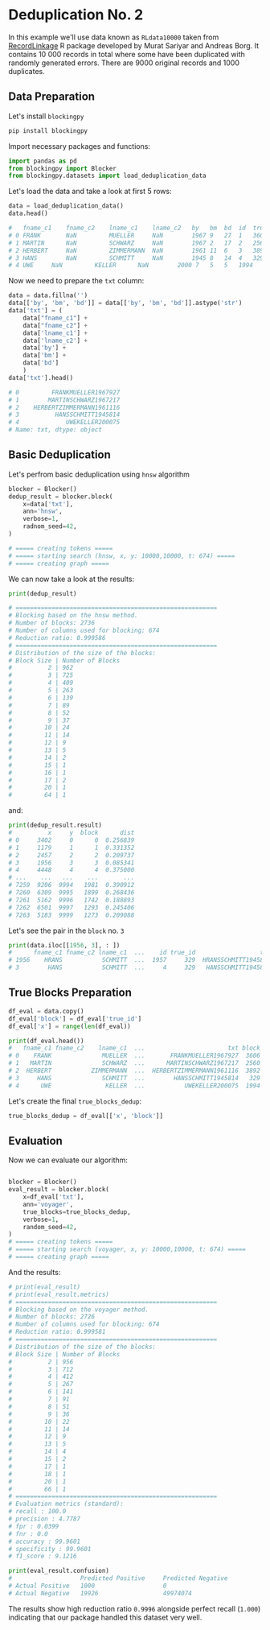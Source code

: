 # Deduplication No. 2

In this example we'll use data known as `RLdata10000` taken from [RecordLinkage](https://cran.r-project.org/package=RecordLinkage) R package developed by Murat Sariyar
and Andreas Borg. It contains 10 000 records in total where some have been duplicated with randomly generated errors. There are 9000 original records and 1000 duplicates.

## Data Preparation

Let's install `blockingpy`

```bash
pip install blockingpy
```

Import necessary packages and functions:

```python
import pandas as pd
from blockingpy import Blocker
from blockingpy.datasets import load_deduplication_data
```

Let's load the data and take a look at first 5 rows:

```python
data = load_deduplication_data()
data.head()

# 	fname_c1	fname_c2	lname_c1	lname_c2   by	bm	bd	id  true_id
# 0	FRANK	    NaN	        MUELLER	    NaN	       1967	9	27	1	3606
# 1	MARTIN	    NaN	        SCHWARZ	    NaN	       1967	2	17	2	2560
# 2	HERBERT	    NaN	        ZIMMERMANN  NaN	       1961	11	6	3	3892
# 3	HANS	    NaN	        SCHMITT	    NaN	       1945	8	14	4	329
# 4	UWE	    NaN	        KELLER	    NaN	       2000	7	5	5	1994
```

Now we need to prepare the `txt` column:

```python
data = data.fillna('')
data[['by', 'bm', 'bd']] = data[['by', 'bm', 'bd']].astype('str')
data['txt'] = (
    data["fname_c1"] +
    data["fname_c2"] +
    data['lname_c1'] +
    data['lname_c2'] +
    data['by'] +
    data['bm'] +
    data['bd']
    )   
data['txt'].head()

# 0         FRANKMUELLER1967927
# 1        MARTINSCHWARZ1967217
# 2    HERBERTZIMMERMANN1961116
# 3          HANSSCHMITT1945814
# 4             UWEKELLER200075
# Name: txt, dtype: object
```

## Basic Deduplication

Let's perfrom basic deduplication using `hnsw` algorithm

```python
blocker = Blocker()
dedup_result = blocker.block(
    x=data['txt'],
    ann='hnsw',
    verbose=1,
    radnom_seed=42,
)

# ===== creating tokens =====
# ===== starting search (hnsw, x, y: 10000,10000, t: 674) =====
# ===== creating graph =====
```

We can now take a look at the results: 

```python
print(dedup_result)

# ========================================================
# Blocking based on the hnsw method.
# Number of blocks: 2736
# Number of columns used for blocking: 674
# Reduction ratio: 0.999586
# ========================================================
# Distribution of the size of the blocks:
# Block Size | Number of Blocks
#          2 | 962            
#          3 | 725            
#          4 | 409            
#          5 | 263            
#          6 | 139            
#          7 | 89             
#          8 | 52             
#          9 | 37             
#         10 | 24             
#         11 | 14             
#         12 | 9              
#         13 | 5              
#         14 | 2              
#         15 | 1              
#         16 | 1              
#         17 | 2              
#         20 | 1              
#         64 | 1   
```

and:

```python
print(dedup_result.result)
#          x     y  block      dist
# 0     3402     0      0  0.256839
# 1     1179     1      1  0.331352
# 2     2457     2      2  0.209737
# 3     1956     3      3  0.085341
# 4     4448     4      4  0.375000
# ...    ...   ...    ...       ...
# 7259  9206  9994   1981  0.390912
# 7260  6309  9995   1899  0.268436
# 7261  5162  9996   1742  0.188893
# 7262  6501  9997   1293  0.245406
# 7263  5183  9999   1273  0.209088
```

Let's see the pair in the `block` no. `3`

```python
print(data.iloc[[1956, 3], : ])
#      fname_c1 fname_c2 lname_c1  ...    id true_id                  txt
# 1956    HRANS           SCHMITT  ...  1957     329  HRANSSCHMITT1945814
# 3        HANS           SCHMITT  ...     4     329   HANSSCHMITT1945814
```

## True Blocks Preparation

```python
df_eval = data.copy()
df_eval['block'] = df_eval['true_id']
df_eval['x'] = range(len(df_eval))
```

```python
print(df_eval.head())
#   fname_c1 fname_c2    lname_c1  ...                       txt block  x
# 0    FRANK              MUELLER  ...       FRANKMUELLER1967927  3606  0
# 1   MARTIN              SCHWARZ  ...      MARTINSCHWARZ1967217  2560  1
# 2  HERBERT           ZIMMERMANN  ...  HERBERTZIMMERMANN1961116  3892  2
# 3     HANS              SCHMITT  ...        HANSSCHMITT1945814   329  3
# 4      UWE               KELLER  ...           UWEKELLER200075  1994  4
```

Let's create the final `true_blocks_dedup`:

```python
true_blocks_dedup = df_eval[['x', 'block']]
```

## Evaluation

Now we can evaluate our algorithm:

```python

blocker = Blocker()
eval_result = blocker.block(
    x=df_eval['txt'], 
    ann='voyager',
    true_blocks=true_blocks_dedup, 
    verbose=1, 
    random_seed=42,
)
# ===== creating tokens =====
# ===== starting search (voyager, x, y: 10000,10000, t: 674) =====
# ===== creating graph =====
```
And the results:

```python
# print(eval_result)
# print(eval_result.metrics)
# ========================================================
# Blocking based on the voyager method.
# Number of blocks: 2726
# Number of columns used for blocking: 674
# Reduction ratio: 0.999581
# ========================================================
# Distribution of the size of the blocks:
# Block Size | Number of Blocks
#          2 | 956            
#          3 | 712            
#          4 | 412            
#          5 | 267            
#          6 | 141            
#          7 | 91             
#          8 | 51             
#          9 | 36             
#         10 | 22             
#         11 | 14             
#         12 | 9              
#         13 | 5              
#         14 | 4              
#         15 | 2              
#         17 | 1              
#         18 | 1              
#         20 | 1              
#         66 | 1              
# ========================================================
# Evaluation metrics (standard):
# recall : 100.0
# precision : 4.7787
# fpr : 0.0399
# fnr : 0.0
# accuracy : 99.9601
# specificity : 99.9601
# f1_score : 9.1216
```

```python
print(eval_result.confusion)
# 	                Predicted Positive     Predicted Negative
# Actual Positive	1000	               0
# Actual Negative	19926	               49974074
```

The results show high reduction ratio `0.9996` alongside perfect recall (`1.000`) indicating that our package handled this dataset very well.